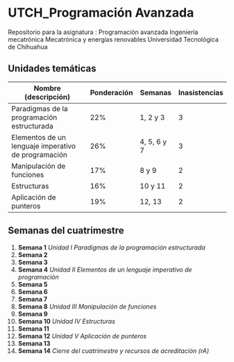 # UTCH_Programación Avanzada
Repositorio para la asignatura :
Programación avanzada
Ingeniería mecatrónica 
Mecatrónica y energías renovables
Universidad Tecnológica de Chihuahua


## Unidades temáticas

|  Nombre (descripción)  |  Ponderación  |  Semanas  |  Inasistencias  |
|---------|---------|---------|---------|
|  Paradigmas de la programación estructurada  |  22%  |  1, 2 y 3  |  3  |
|  Elementos de un lenguaje imperativo de programación  |  26%  |  4, 5, 6 y 7  |  3  |
|  Manipulación de funciones     |  17%  |  8 y 9  |  2  |
|  Estructuras    |  16%  |  10 y 11 |  2  |
|  Aplicación de punteros    |  19%  | 12, 13  |  2  |

## Semanas del cuatrimestre

1. **Semana   1** *Unidad I Paradigmas de la programación estructurada*
2. **Semana   2**
3. **Semana   3**
4. **Semana   4** *Unidad II Elementos de un lenguaje imperativo de programación*
5. **Semana   5**
6. **Semana   6**
7. **Semana   7**
8. **Semana   8** *Unidad III Manipulación de funciones* 
9. **Semana   9**
10. **Semana 10** *Unidad IV Estructuras*
11. **Semana 11**
12. **Semana 12** *Unidad V Aplicación de punteros*
13. **Semana 13**
14. **Semana 14** *Cierre del cuatrimestre y recursos de acreditación (rA)*